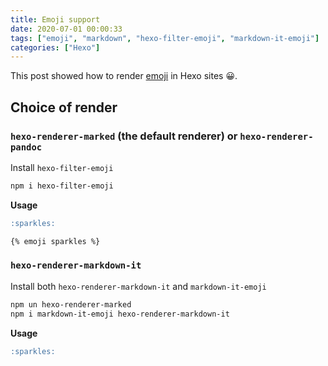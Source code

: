 ```yaml
---
title: Emoji support
date: 2020-07-01 00:00:33
tags: ["emoji", "markdown", "hexo-filter-emoji", "markdown-it-emoji"]
categories: ["Hexo"]
---
```


This post showed how to render [emoji](https://github.com/ikatyang/emoji-cheat-sheet) in Hexo sites 😀.

<!-- more -->

## Choice of render

### `hexo-renderer-marked` (the default renderer) or `hexo-renderer-pandoc`

Install `hexo-filter-emoji`

```bash
npm i hexo-filter-emoji
```

**Usage**

```markdown
:sparkles:

{% emoji sparkles %}
```

### `hexo-renderer-markdown-it`

Install both `hexo-renderer-markdown-it` and `markdown-it-emoji`

```bash
npm un hexo-renderer-marked
npm i markdown-it-emoji hexo-renderer-markdown-it
```

**Usage**

```markdown
:sparkles:
```
